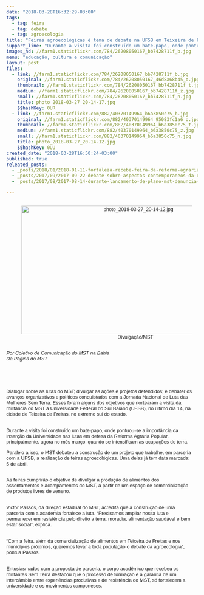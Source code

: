 ```yaml
---
date: "2018-03-28T16:32:29-03:00"
tags:
  - tag: feira
  - tag: debate
  - tag: agroecologia
title: "Feiras agroecológicas é tema de debate na UFSB em Teixeira de Freitas\n"
support_line: "Durante a visita foi construído um bate-papo, onde pontuou-se a importância da Reforma Agrária Popular\n\n"
images_hd: //farm1.staticflickr.com/784/26208050167_bb7428711f_b.jpg
menu: "educação, cultura e comunicação"
layout: post
files:
  - link: //farm1.staticflickr.com/784/26208050167_bb7428711f_b.jpg
    original: //farm1.staticflickr.com/784/26208050167_46d8a68b45_o.jpg
    thumbnail: //farm1.staticflickr.com/784/26208050167_bb7428711f_t.jpg
    medium: //farm1.staticflickr.com/784/26208050167_bb7428711f_z.jpg
    small: //farm1.staticflickr.com/784/26208050167_bb7428711f_n.jpg
    title: photo_2018-03-27_20-14-17.jpg
    $$hashKey: 0UR
  - link: //farm1.staticflickr.com/882/40370149964_b6a3850c75_b.jpg
    original: //farm1.staticflickr.com/882/40370149964_95083fc1a6_o.jpg
    thumbnail: //farm1.staticflickr.com/882/40370149964_b6a3850c75_t.jpg
    medium: //farm1.staticflickr.com/882/40370149964_b6a3850c75_z.jpg
    small: //farm1.staticflickr.com/882/40370149964_b6a3850c75_n.jpg
    title: photo_2018-03-27_20-14-12.jpg
    $$hashKey: 0UU
created_date: "2018-03-28T16:50:24-03:00"
published: true
releated_posts:
  - _posts/2018/01/2018-01-11-fortaleza-recebe-feira-da-reforma-agraria-no-proximo-sabado.md
  - _posts/2017/09/2017-09-22-debate-sobre-aspectos-contemporaneos-da-questao-agraria-acontece-no-rn.md
  - _posts/2017/08/2017-08-14-durante-lancamento-de-plano-mst-denuncia-descaso-para-implementacao-de-politicas-no-semiarido.md

---
```

<div class="ii gt " id=":ul" style="font-size: 12.8px; direction: ltr; margin: 5px 15px 0px 0px; padding-bottom: 5px; position: relative; color: rgb(34, 34, 34); font-family: arial, sans-serif;">
<div class="a3s aXjCH m16269cd20d3d454e" id=":uk" style="overflow: hidden;">
<div dir="ltr">
<div dir="ltr" id="m_8675677330516550597divtagdefaultwrapper">
<div>
<div style="text-align:center">
<figure class="image" style="display:inline-block"><img alt="photo_2018-03-27_20-14-12.jpg" height="338" src="//farm1.staticflickr.com/882/40370149964_b6a3850c75_b.jpg" width="600" />
<figcaption>Divulga&ccedil;&atilde;o/MST</figcaption>
</figure>
</div>
</div>

<div>&nbsp;</div>

<div><em>Por Coletivo de Comunica&ccedil;&atilde;o do MST na Bahia<br />
Da P&aacute;gina do MST</em></div>

<div>&nbsp;</div>

<div>&nbsp;</div>

<div>
<p>&nbsp;</p>

<p>Dialogar sobre as lutas do MST; divulgar as a&ccedil;&otilde;es e projetos defendidos; e debater os avan&ccedil;os organizativos e pol&iacute;ticos conquistados com a Jornada Nacional de Luta das Mulheres Sem Terra. Esses foram alguns dos objetivos que nortearam a visita da milit&acirc;ncia do MST &agrave; Universidade Federal do Sul Baiano (UFSB), no &uacute;ltimo dia 14, na cidade de Teixeira de Freitas, no extremo sul do estado.</p>

<p><br />
Durante a visita foi constru&iacute;do um bate-papo, onde pontuou-se a import&acirc;ncia da inser&ccedil;&atilde;o da Universidade nas lutas em defesa da Reforma Agr&aacute;ria Popular, principalmente, agora no m&ecirc;s mar&ccedil;o, quando se intensificam as ocupa&ccedil;&otilde;es de terra.</p>

<p>Paralelo a isso, o MST debateu a constru&ccedil;&atilde;o de um projeto que trabalhe, em parceria com a UFSB, a realiza&ccedil;&atilde;o de feiras agroecol&oacute;gicas. Uma delas j&aacute; tem data marcada: 5 de abril.</p>

<p><br />
As feiras cumprir&atilde;o o objetivo de divulgar a produ&ccedil;&atilde;o de alimentos dos assentamentos e acampamentos do MST, a partir de um espa&ccedil;o de comercializa&ccedil;&atilde;o de produtos livres de veneno.</p>

<p><br />
Victor Passos, da dire&ccedil;&atilde;o estadual do MST, acredita que a constru&ccedil;&atilde;o de uma parceria com a academia fortalece a luta. &ldquo;Precisamos ampliar nossa luta e permanecer em resist&ecirc;ncia pelo direito a terra, moradia, alimenta&ccedil;&atilde;o saud&aacute;vel e bem estar social&rdquo;, explica.</p>

<p><br />
&ldquo;Com a feira, al&eacute;m da comercializa&ccedil;&atilde;o de alimentos em Teixeira de Freitas e nos munic&iacute;pios pr&oacute;ximos, queremos levar a toda popula&ccedil;&atilde;o o debate da agroecologia&rdquo;, pontua Passos.</p>

<p><br />
Entusiasmados com a proposta de parceria, o corpo acad&ecirc;mico que recebeu os militantes Sem Terra destacou que o processo de forma&ccedil;&atilde;o e a garantia de um interc&acirc;mbio entre experi&ecirc;ncias produtivas e de resist&ecirc;ncia do MST, s&oacute; fortalecem a universidade e os movimentos camponeses.</p>
</div>
</div>

<div>&nbsp;</div>
</div>

<div class="adL">&nbsp;</div>
</div>
</div>

<div class="hq gt" id=":w4" style="margin: 15px 0px; clear: both; font-size: 12.8px; color: rgb(34, 34, 34); font-family: arial, sans-serif;">&nbsp;</div>
